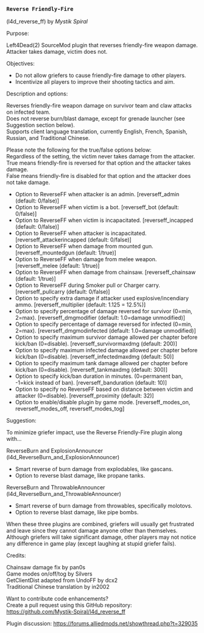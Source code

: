 ### `Reverse Friendly-Fire`
(l4d_reverse_ff) by *_Mystik Spiral_*

Purpose:  
  
Left4Dead(2) SourceMod plugin that reverses friendly-fire weapon damage.  
Attacker takes damage, victim does not.  
  
  
Objectives:  
  
- Do not allow griefers to cause friendly-fire damage to other players.  
- Incentivize all players to improve their shooting tactics and aim.  
  
  
Description and options:  
  
Reverses friendly-fire weapon damage on survivor team and claw attacks on infected team.  
Does not reverse burn/blast damage, except for grenade launcher (see Suggestion section below).  
Supports client language translation, currently English, French, Spanish, Russian, and Traditional Chinese.  
  
Please note the following for the true/false options below:  
Regardless of the setting, the victim never takes damage from the attacker.  
True means friendly-fire is reversed for that option and the attacker takes damage.  
False means friendly-fire is disabled for that option and the attacker does not take damage.  
  
- Option to ReverseFF when attacker is an admin. [reverseff_admin (default: 0/false)]  
- Option to ReverseFF when victim is a bot. [reverseff_bot (default: 0/false)]  
- Option to ReverseFF when victim is incapacitated. [reverseff_incapped (default: 0/false)]  
- Option to ReverseFF when attacker is incapacitated.  [reverseff_attackerincapped (default: 0/false)]  
- Option to ReverseFF when damage from mounted gun.  [reverseff_mountedgun (default: 1/true)]  
- Option to ReverseFF when damage from melee weapon.  [reverseff_melee (default: 1/true)]  
- Option to ReverseFF when damage from chainsaw.  [reverseff_chainsaw (default: 1/true)]  
- Option to ReverseFF during Smoker pull or Charger carry. [reverseff_pullcarry (default: 0/false)]  
- Option to specify extra damage if attacker used explosive/incendiary ammo. [reverseff_multiplier (default: 1.125 = 12.5%)]  
- Option to specify percentage of damage reversed for survivor (0=min, 2=max). [reverseff_dmgmodifier (default: 1.0=damage unmodified)]  
- Option to specify percentage of damage reversed for infected (0=min, 2=max). [reverseff_dmgmodinfected (default: 1.0=damage unmodified)]  
- Option to specify maximum survivor damage allowed per chapter before kick/ban (0=disable). [reverseff_survivormaxdmg (default: 200)]  
- Option to specify maximum infected damage allowed per chapter before kick/ban (0=disable). [reverseff_infectedmaxdmg (default: 50)]  
- Option to specify maximum tank damage allowed per chapter before kick/ban (0=disable).  [reverseff_tankmaxdmg (default: 300)]  
- Option to specify kick/ban duration in minutes. (0=permanent ban, -1=kick instead of ban). [reverseff_banduration (default: 10)]  
- Option to specify no ReverseFF based on distance between victim and attacker (0=disable). [reverseff_proximity (default: 32)]  
- Option to enable/disable plugin by game mode. [reverseff_modes_on, reverseff_modes_off, reverseff_modes_tog]  
  
  
Suggestion:  
  
To minimize griefer impact, use the Reverse Friendly-Fire plugin along with...  
  
ReverseBurn and ExplosionAnnouncer (l4d_ReverseBurn_and_ExplosionAnnouncer)  
- Smart reverse of burn damage from explodables, like gascans.  
- Option to reverse blast damage, like propane tanks.  
  
ReverseBurn and ThrowableAnnouncer (l4d_ReverseBurn_and_ThrowableAnnouncer)  
- Smart reverse of burn damage from throwables, specifically molotovs.  
- Option to reverse blast damage, like pipe bombs.  
  
When these three plugins are combined, griefers will usually get frustrated and leave since they cannot damage anyone other than themselves.  
Although griefers will take significant damage, other players may not notice any difference in game play (except laughing at stupid griefer fails).  
  
  
Credits:  
  
Chainsaw damage fix by pan0s  
Game modes on/off/tog by Silvers  
GetClientDist adapted from UndoFF by dcx2  
Traditional Chinese translation by in2002  
  
  
Want to contribute code enhancements?  
Create a pull request using this GitHub repository: https://github.com/Mystik-Spiral/l4d_reverse_ff  
  
Plugin discussion: https://forums.alliedmods.net/showthread.php?t=329035  
